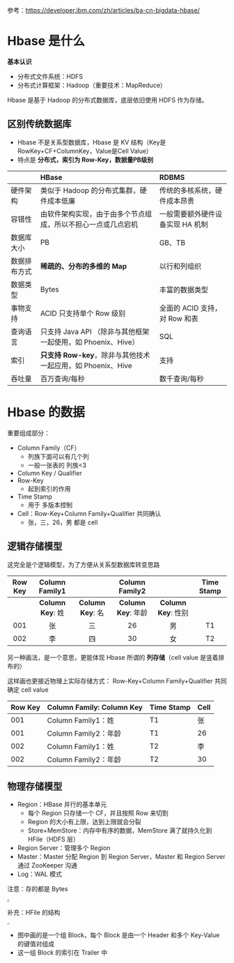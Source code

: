参考：https://developer.ibm.com/zh/articles/ba-cn-bigdata-hbase/

# Hbase 是什么

**基本认识**

- 分布式文件系统：HDFS
- 分布式计算框架：Hadoop（重要技术：MapReduce）

Hbase 是基于 Hadoop 的分布式数据库，底层依旧使用 HDFS 作为存储。

## 区别传统数据库

- Hbase 不是关系型数据库，Hbase 是 KV 结构（Key是RowKey+CF+ColumnKey，Value是Cell Value）
- 特点是 **分布式，索引为 Row-Key，数据量PB级别**

|              | HBase                                                        | RDBMS                            |
| :----------- | :----------------------------------------------------------- | :------------------------------- |
| 硬件架构     | 类似于 Hadoop 的分布式集群，硬件成本低廉                     | 传统的多核系统，硬件成本昂贵     |
| 容错性       | 由软件架构实现，由于由多个节点组成，所以不担心一点或几点宕机 | 一般需要额外硬件设备实现 HA 机制 |
| 数据库大小   | PB                                                           | GB、TB                           |
| 数据排布方式 | **稀疏的、分布的多维的 Map**                                 | 以行和列组织                     |
| 数据类型     | Bytes                                                        | 丰富的数据类型                   |
| 事物支持     | ACID 只支持单个 Row 级别                                     | 全面的 ACID 支持，对 Row 和表    |
| 查询语言     | 只支持 Java API （除非与其他框架一起使用，如 Phoenix、Hive） | SQL                              |
| 索引         | **只支持 Row-key**，除非与其他技术一起应用，如 Phoenix、Hive | 支持                             |
| 吞吐量       | 百万查询/每秒                                                | 数千查询/每秒                    |

# Hbase 的数据

重要组成部分：

- Column Family（CF）
  - 列族下面可以有几个列
  - 一般一张表的 列族<3
- Column Key / Qualifier
- Row-Key
  - 起到索引的作用
- Time Stamp
  - 用于 多版本控制
- Cell：Row-Key+Column Family+Qualifier 共同确认
  - 张，三，26，男 都是 cell

## 逻辑存储模型

这完全是个逻辑模型，为了方便从关系型数据库转变思路

| Row Key |   Column Family1   |                    |    Column Family2    |                      | Time Stamp |
| :-----: | :----------------: | :----------------: | :------------------: | :------------------: | :--------: |
|         | **Column Key**: 姓 | **Column Key**: 名 | **Column Key**: 年龄 | **Column Key**: 性别 |            |
|   001   |         张         |         三         |          26          |          男          |     T1     |
|   002   |         李         |         四         |          30          |          女          |     T2     |

另一种画法，是一个意思，更能体现 Hbase 所谓的 **列存储**（cell value 是竖着排布的）

这样画也更接近物理上实际存储方式： Row-Key+Column Family+Qualifier 共同确定 cell value

| Row Key | Column Family: Column Key | Time Stamp | Cell |
| ------- | ------------------------- | ---------- | ---- |
| 001     | Column Family1：姓        | T1         | 张   |
| 001     | Column Family2：年龄      | T1         | 26   |
| 002     | Column Family1：姓        | T2         | 李   |
| 002     | Column Family2：年龄      | T2         | 30   |

## 物理存储模型

- Region：HBase 并行的基本单元
  - 每个 Region 只存储一个 CF，并且按照 Row 来切割
  - Region 的大小有上限，达到上限就会分裂
  - Store+MemStore：内存中有序的数据，MemStore 满了就持久化到 HFile（HDFS 层）
- Region Server：管理多个 Region
- Master：Master 分配 Region 到 Region Server，Master 和 Region Server 通过 ZooKeeper 沟通
- Log：WAL 模式

注意：存的都是 Bytes

<img src="C:\Users\wangd\Desktop\Hbase\Hbase架构.png" style="zoom: 33%;" />

补充：HFile 的结构

<img src="C:\Users\wangd\Desktop\Hbase\Hfile结构.png" style="zoom:30%;" />

- 图中画的是一个组 Block，每个 Block 是由一个 Header 和多个 Key-Value 的键值对组成
- 这一组 Block 的索引在 Trailer 中